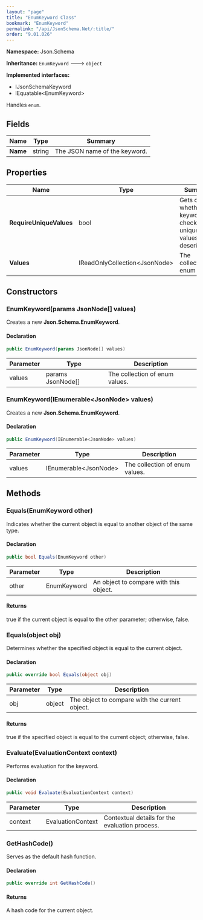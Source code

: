 ```yaml
---
layout: "page"
title: "EnumKeyword Class"
bookmark: "EnumKeyword"
permalink: "/api/JsonSchema.Net/:title/"
order: "9.01.026"
---
```

**Namespace:** Json.Schema

**Inheritance:**
`EnumKeyword`
 🡒 
`object`

**Implemented interfaces:**

- IJsonSchemaKeyword
- IEquatable\<EnumKeyword\>

Handles `enum`.

## Fields

| Name | Type | Summary |
|---|---|---|
| **Name** | string | The JSON name of the keyword. |

## Properties

| Name | Type | Summary |
|---|---|---|
| **RequireUniqueValues** | bool | Gets or sets whether the keyword will check for unique values when deserializing. |
| **Values** | IReadOnlyCollection\<JsonNode\> | The collection of enum values. |

## Constructors

### EnumKeyword(params JsonNode[] values)

Creates a new **Json.Schema.EnumKeyword**.

#### Declaration

```c#
public EnumKeyword(params JsonNode[] values)
```

| Parameter | Type | Description |
|---|---|---|
| values | params JsonNode[] | The collection of enum values. |


### EnumKeyword(IEnumerable\<JsonNode\> values)

Creates a new **Json.Schema.EnumKeyword**.

#### Declaration

```c#
public EnumKeyword(IEnumerable<JsonNode> values)
```

| Parameter | Type | Description |
|---|---|---|
| values | IEnumerable\<JsonNode\> | The collection of enum values. |


## Methods

### Equals(EnumKeyword other)

Indicates whether the current object is equal to another object of the same type.

#### Declaration

```c#
public bool Equals(EnumKeyword other)
```

| Parameter | Type | Description |
|---|---|---|
| other | EnumKeyword | An object to compare with this object. |


#### Returns

true if the current object is equal to the <paramref name="other">other</paramref> parameter; otherwise, false.

### Equals(object obj)

Determines whether the specified object is equal to the current object.

#### Declaration

```c#
public override bool Equals(object obj)
```

| Parameter | Type | Description |
|---|---|---|
| obj | object | The object to compare with the current object. |


#### Returns

true if the specified object  is equal to the current object; otherwise, false.

### Evaluate(EvaluationContext context)

Performs evaluation for the keyword.

#### Declaration

```c#
public void Evaluate(EvaluationContext context)
```

| Parameter | Type | Description |
|---|---|---|
| context | EvaluationContext | Contextual details for the evaluation process. |


### GetHashCode()

Serves as the default hash function.

#### Declaration

```c#
public override int GetHashCode()
```


#### Returns

A hash code for the current object.

